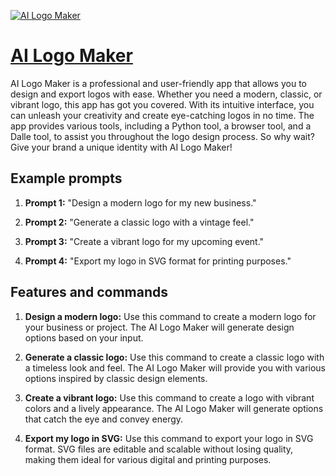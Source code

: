 [![AI Logo Maker](null)](https://chat.openai.com/g/g-n6RkUsv74-ai-logo-maker)

# [AI Logo Maker](https://chat.openai.com/g/g-n6RkUsv74-ai-logo-maker)

AI Logo Maker is a professional and user-friendly app that allows you to design and export logos with ease. Whether you need a modern, classic, or vibrant logo, this app has got you covered. With its intuitive interface, you can unleash your creativity and create eye-catching logos in no time. The app provides various tools, including a Python tool, a browser tool, and a Dalle tool, to assist you throughout the logo design process. So why wait? Give your brand a unique identity with AI Logo Maker!

## Example prompts

1. **Prompt 1:** "Design a modern logo for my new business."

2. **Prompt 2:** "Generate a classic logo with a vintage feel."

3. **Prompt 3:** "Create a vibrant logo for my upcoming event."

4. **Prompt 4:** "Export my logo in SVG format for printing purposes."


## Features and commands

1. **Design a modern logo:** Use this command to create a modern logo for your business or project. The AI Logo Maker will generate design options based on your input.

2. **Generate a classic logo:** Use this command to create a classic logo with a timeless look and feel. The AI Logo Maker will provide you with various options inspired by classic design elements.

3. **Create a vibrant logo:** Use this command to create a logo with vibrant colors and a lively appearance. The AI Logo Maker will generate options that catch the eye and convey energy.

4. **Export my logo in SVG:** Use this command to export your logo in SVG format. SVG files are editable and scalable without losing quality, making them ideal for various digital and printing purposes.